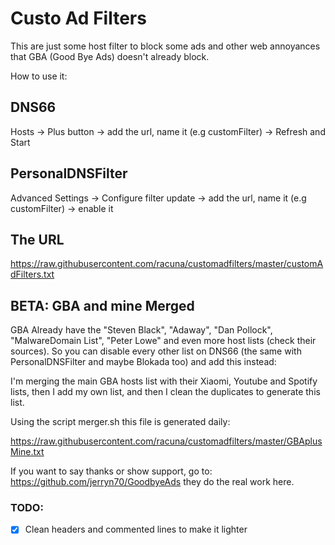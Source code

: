 # Custo Ad Filters
This are just some host filter to block some ads and other web annoyances that GBA (Good Bye Ads) doesn't already block.

How to use it:

## DNS66

Hosts -> Plus button -> add the url, name it (e.g customFilter) -> Refresh and Start

## PersonalDNSFilter

Advanced Settings -> Configure filter update -> add the url, name it (e.g customFilter) -> enable it

## The URL

https://raw.githubusercontent.com/racuna/customadfilters/master/customAdFilters.txt

## BETA: GBA and mine Merged

GBA Already have the "Steven Black", "Adaway", "Dan Pollock", "MalwareDomain List", "Peter Lowe" and even more host lists (check their sources). So you can disable every other list on DNS66 (the same with PersonalDNSFilter and maybe Blokada too) and add this instead:

I'm merging the main GBA hosts list with their Xiaomi, Youtube and Spotify lists, then I add my own list, and then I clean the duplicates to generate this list.

Using the script merger.sh this file is generated daily:

https://raw.githubusercontent.com/racuna/customadfilters/master/GBAplusMine.txt

If you want to say thanks or show support, go to: https://github.com/jerryn70/GoodbyeAds
they do the real work here.

### TODO:

- [x] Clean headers and commented lines to make it lighter 
